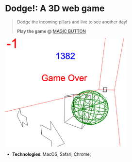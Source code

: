 # Dodge!: A 3D web game

> Dodge the incoming pillars and live to see another day!
> 
> **Play the game @**:[MAGIC BUTTON](https://csjiet.github.io/dodge-3d-web-game/hw5.html)

<img src="./smashed.png" width=400>

- **Technologies**: MacOS, Safari, Chrome;


